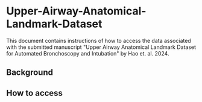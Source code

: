 # Upper-Airway-Anatomical-Landmark-Dataset

This document contains instructions of how to access the data associated with the submitted manuscript "Upper Airway Anatomical Landmark Dataset for Automated Bronchoscopy and Intubation" by Hao et. al. 2024.

## Background

## How to access
